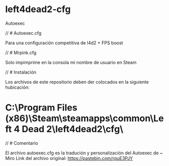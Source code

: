 # left4dead2-cfg
Autoexec

// # Autoexec.cfg

Para una configuración competitiva de l4d2 + FPS boost

// # Mrpink.cfg

Solo impimprime en la consola mi nombre de usuario en Steam

// # Instalación

Los archivos de este repositorio deben der colocados en la siguiente hubicación:
# C:\Program Files (x86)\Steam\steamapps\common\Left 4 Dead 2\left4dead2\cfg\

// # Comentario

El archivo autoexec.cfg es la tradución y personalización del Autoexec de ~ Miro
Link del archivo original: https://pastebin.com/rpuE3PJY
